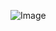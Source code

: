 
![Image](https://github.com/solo-ol/Data_analyst/assets/142893822/cd9cf0d9-f7f4-49f6-b55e-19bb1d7d6f22)
